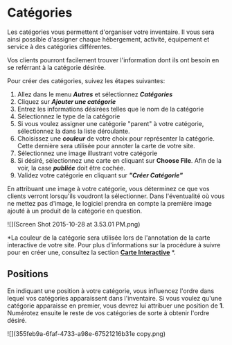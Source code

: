 # Catégories

Les catégories vous permettent d'organiser votre inventaire. Il vous sera ainsi possible d'assigner chaque hébergement, activité, équipement et service à des catégories différentes. 

Vos clients pourront facilement trouver l'information dont ils ont besoin en se reférrant à la catégorie désirée. 

Pour créer des catégories, suivez les étapes suivantes:
1. Allez dans le menu ***Autres*** et sélectionnez ***Catégories***
2. Cliquez sur ***Ajouter une catégorie***
3. Entrez les informations désirées telles que le nom de la catégorie
4. Sélectionnez le type de la catégorie
5. Si vous voulez assigner une catégorie "parent" à votre catégorie, sélectionnez la dans la liste déroulante.
4. Choisissez une ***couleur*** de votre choix pour représenter la catégorie. Cette dernière sera utilisée pour annoter la carte de votre site. 
4. Sélectionnez une image illustrant votre catégorie
5. Si désiré, sélectionnez une carte en cliquant sur **Choose File**. Afin de la voir, la case ***publiée*** doit être cochée.
5. Validez votre catégorie en cliquant sur ***"Créer Catégorie"***

En attribuant une image à votre catégorie, vous déterminez ce que vos clients verront lorsqu'ils voudront la sélectionner. Dans l'éventualité où vous ne mettez pas d'image, le logiciel prendra en compte la première image ajouté à un produit de la catégorie en question. 

![](Screen Shot 2015-10-28 at 3.53.01 PM.png)



*La couleur de la catégorie sera utilisée lors de l'annotation de la carte interactive de votre site. Pour plus d'informations sur la procédure à suivre pour en créer une, consultez la section **[Carte Interactive](cartes_interactives.md)** *.
## Positions
En indiquant une position à votre catégorie, vous influencez l'ordre dans lequel vos catégories apparaissent dans l'inventaire.
Si vous voulez qu'une catégorie apparaisse en premier, vous devrez lui attribuer une position de **1**. 
Numérotez ensuite le reste de vos catégories de sorte à obtenir l'ordre désiré. 

![](355feb9a-6faf-4733-a98e-67521216b31e copy.png)
